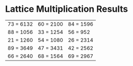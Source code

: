 # Lattice Multiplication Results

|   |   |   |
|---|---|---|
| 73 = 6132 | 60 = 2100 | 84 = 1596 |
| 88 = 1056 | 33 = 1254 | 56 = 952 |
| 21 = 1260 | 54 = 1080 | 26 = 2314 |
| 89 = 3649 | 47 = 3431 | 42 = 2562 |
| 66 = 2640 | 68 = 1564 | 69 = 2967 |
